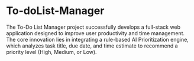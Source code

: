 # To-doList-Manager
The To-Do List Manager project successfully develops a full-stack web application designed to improve user productivity and time management. The core innovation lies in integrating a rule-based AI Prioritization engine, which analyzes task title, due date, and time estimate to recommend a priority level (High, Medium, or Low). 
